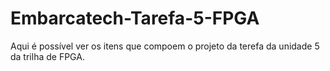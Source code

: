 # Embarcatech-Tarefa-5-FPGA
Aqui é possível ver os itens que compoem o projeto da terefa da unidade 5 da trilha de FPGA.
